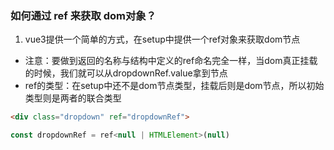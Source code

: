 ### 如何通过 ref 来获取 dom对象？

1. vue3提供一个简单的方式，在setup中提供一个ref对象来获取dom节点
- 注意：要做到返回的名称与结构中定义的ref命名完全一样，当dom真正挂载的时候，我们就可以从dropdownRef.value拿到节点
- ref的类型：在setup中还不是dom节点类型，挂载后则是dom节点，所以初始类型则是两者的联合类型
```html
<div class="dropdown" ref="dropdownRef">
```

```js
const dropdownRef = ref<null | HTMLElement>(null) 
```
